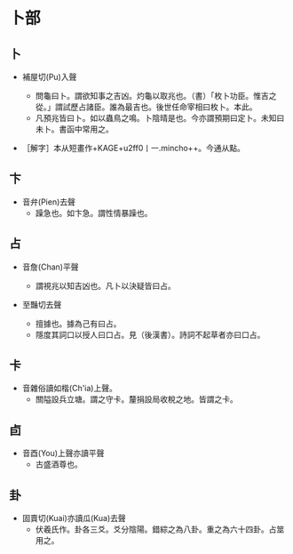 # 卜部

## 卜

- 補屋切(Pu)入聲
    - 問龜曰卜。謂欲知事之吉凶。灼龜以取兆也。（書）「枚卜功臣。惟吉之從。」謂試歷占諸臣。誰為最吉也。後世任命宰相曰枚卜。本此。
    - 凡預兆皆曰卜。如以蟲鳥之鳴。卜陰晴是也。今亦謂預期曰定卜。未知曰未卜。書函中常用之。

- ［解字］本从短畫作+KAGE+u2ff0丨一.mincho++。今通从點。

## 卞

- 音弁(Pien)去聲
    - 躁急也。如卞急。謂性情暴躁也。

## 占

- 音詹(Chan)平聲
    - 謂視兆以知吉凶也。凡卜以決疑皆曰占。

- 至豔切去聲
    - 擅據也。據為己有曰占。
    - 隱度其詞口以授人曰口占。見（後漢書）。詩詞不起草者亦曰口占。

## 卡

- 音雜俗讀如楷(Ch'ia)上聲。
    - 關隘設兵立塘。謂之守卡。釐捐設局收稅之地。皆謂之卡。

## 卣

- 音酉(You)上聲亦讀平聲
    - 古盛酒尊也。

## 卦

- 固賣切(Kuai)亦讀瓜(Kua)去聲
    - 伏羲氏作。卦各三爻。爻分陰陽。錯綜之為八卦。重之為六十四卦。占筮用之。

